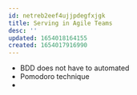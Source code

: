 ```yaml
---
id: netreb2eef4ujjpdegfxjgk
title: Serving in Agile Teams
desc: ''
updated: 1654018164155
created: 1654017916990
---
```


- BDD does not have to automated
- Pomodoro technique
- 